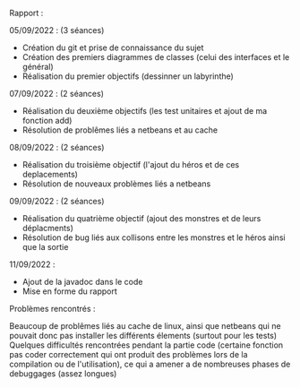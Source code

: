Rapport : 

05/09/2022 : (3 séances)
 - Création du git et prise de connaissance du sujet
 - Création des premiers diagrammes de classes (celui des interfaces et le général)
 - Réalisation du premier objectifs (dessinner un labyrinthe)

07/09/2022 : (2 séances)
 - Réalisation du deuxième objectifs (les test unitaires et ajout de ma fonction add)
 - Résolution de problêmes liés a netbeans et au cache

08/09/2022 : (2 séances)
 - Réalisation du troisième objectif (l'ajout du héros et de ces deplacements)
 - Résolution de nouveaux problèmes liés a netbeans

09/09/2022 : (2 séances)
 - Réalisation du quatrième objectif (ajout des monstres et de leurs déplacments)
 - Résolution de bug liés aux collisons entre les monstres et le héros ainsi que la sortie

11/09/2022 :
 - Ajout de la javadoc dans le code
 - Mise en forme du rapport

Problèmes rencontrés : 

Beaucoup de problêmes liés au cache de linux, ainsi que netbeans qui ne pouvait 
donc pas installer les différents élements (surtout pour les tests)
Quelques difficultés rencontrées pendant la partie code (certaine fonction pas coder
correctement qui ont produit des problèmes lors de la compilation ou de l'utilisation),
ce qui a amener a de nombreuses phases de debuggages (assez longues)